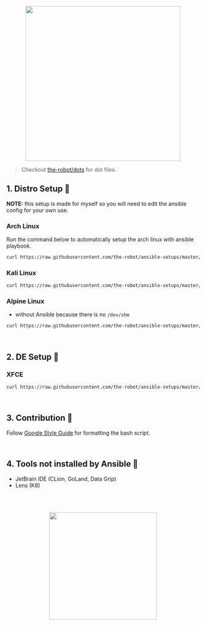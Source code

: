 <p align="center">
  <img src="https://raw.githubusercontent.com/the-robot/ansible-setups/master/ansiblesetups.png" width=404 />
</p>

> Checkout [the-robot/dots](https://github.com/the-robot/dots) for dot files.

## 1. Distro Setup 🐧

**NOTE:** this setup is made for myself so you will need to edit the ansible config for your own use.

### Arch Linux

Run the command below to automatically setup the arch linux with ansible playbook.

```sh
curl https://raw.githubusercontent.com/the-robot/ansible-setups/master/scripts/setup-arch.sh | sudo bash -s -- $(whoami)
```

### Kali Linux

```sh
curl https://raw.githubusercontent.com/the-robot/ansible-setups/master/scripts/setup-kali.sh | sudo bash -s -- $(whoami)
```

### Alpine Linux

- without Ansible because there is no `/dev/shm`

```sh
curl https://raw.githubusercontent.com/the-robot/ansible-setups/master/scripts/setup-alpine-ash.sh | ash
```

<br/>

## 2. DE Setup 🎨

### XFCE

```sh
curl https://raw.githubusercontent.com/the-robot/ansible-setups/master/scripts/setup-xfce.sh | bash -s -- $(whoami)
```

<br/>

## 3. Contribution 📝

Follow [Google Style Guide](https://google.github.io/styleguide/shellguide.html) for formatting the bash script.

<br/>

## 4. Tools not installed by Ansible 🚫

- JetBrain IDE (CLion, GoLand, Data Grip)
- Lens (K8)

</br><br/>
  
<p align="center">
  <img src="https://i.redd.it/yf4j8mde9n341.jpg" width=280 />
</p>
